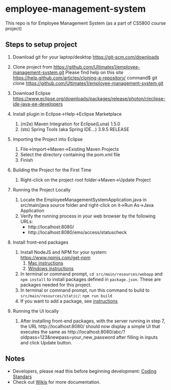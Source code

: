 # employee-management-system
This repo is for Employee Management System (as a part of CS5800 course project)

## Steps to setup project

1. Download git for your laptop/desktop
https://git-scm.com/downloads

2. Clone project from https://github.com/Ultimates1/employee-management-system.git
Please find help on this site https://help.github.com/articles/cloning-a-repository/
command$ git clone https://github.com/Ultimates1/employee-management-system.git

3. Download Eclipse
https://www.eclipse.org/downloads/packages/release/photon/r/eclipse-ide-java-ee-developers

4. Install plugin in Eclipse->Help->Eclipse Marketplace
	1. (m2e) Maven Integration for Eclipse(Luna) 1.5.0
	2. (sts) Spring Tools (aka Spring IDE...) 3.9.5 RELEASE

5. Importing the Project into Eclipse
	1. File->Import->Maven->Existing Maven Projects
	2. Select the directory containing the pom.xml file
	3. Finish

6. Building the Project for the First Time
	1. Right-click on the project root folder->Maven->Update Project

7. Running the Project Locally
	1. Locate the EmployeeManagementSystemApplication.java in src/main/java source folder and right-click on it->Run As->Java Application
	2. Verify the running process in your web browser by the following URLs:
    	- http://localhost:8080/
		- http://localhost:8080/ems/access/statuscheck

8. Install front-end packages
	1. Install NodeJS and NPM for your system: https://www.npmjs.com/get-npm
		1. [Mac instructions](https://blog.teamtreehouse.com/install-node-js-npm-mac)
		2. [Windows instructions](https://blog.teamtreehouse.com/install-node-js-npm-windows)
	2. In terminal or command prompt, `cd src/main/resources/webapp` and `npm install` to install packages defined in `package.json`. These are packages needed for this project.
	3. In terminal or command prompt, run this command to build to `src/main/resources/static/`: `npm run build`
	4. If you want to add a package, see [instructions](https://docs.npmjs.com/cli/install)

9. Running the UI locally
	1. After installing front-end packages, with the server running in step 7, the URL http://localhost:8080/ should now display a simple UI that executes the same as  http://localhost:8080/abc/?oldpass=123&newpass=your_new_password after filling in inputs and click Update button.

## Notes

- Developers, please read this before beginning development: [Coding Standars](https://github.com/Ultimates1/employee-management-system/wiki/Coding-Standards)
- Check out [Wikis](https://github.com/Ultimates1/employee-management-system/wiki) for more documentation.
